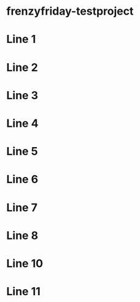 # frenzyfriday-testproject

# Line 1
# Line 2
# Line 3
# Line 4
# Line 5
# Line 6
# Line 7
# Line 8
# Line 10
# Line 11